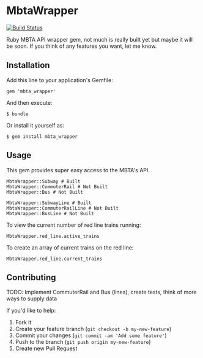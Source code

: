 # MbtaWrapper

[![Build Status](https://travis-ci.org/sicentendu/mbta_wrapper.png?branch=master)](https://travis-ci.org/sicentendu/mbta_wrapper)

Ruby MBTA API wrapper gem, not much is really built yet but maybe it will be soon. If you think of any features you want, let me know.

## Installation

Add this line to your application's Gemfile:

    gem 'mbta_wrapper'

And then execute:

    $ bundle

Or install it yourself as:

    $ gem install mbta_wrapper

## Usage

This gem provides super easy access to the MBTA's API.

    MbtaWrapper::Subway # Built
    MbtaWrapper::CommuterRail # Not Built
    MbtaWrapper::Bus # Not Built

    MbtaWrapper::SubwayLine # Built
    MbtaWrapper::CommuterRailLine # Not Built
    MbtaWrapper::BusLine # Not Built
    
To view the current number of red line trains running:

    MbtaWrapper.red_line.active_trains

To create an array of current trains on the red line:
  
    MbtaWrapper.red_line.current_trains

## Contributing

TODO:
Implement CommuterRail and Bus (lines), create tests, think of more ways to supply data

If you'd like to help:

1. Fork it
2. Create your feature branch (`git checkout -b my-new-feature`)
3. Commit your changes (`git commit -am 'Add some feature'`)
4. Push to the branch (`git push origin my-new-feature`)
5. Create new Pull Request
